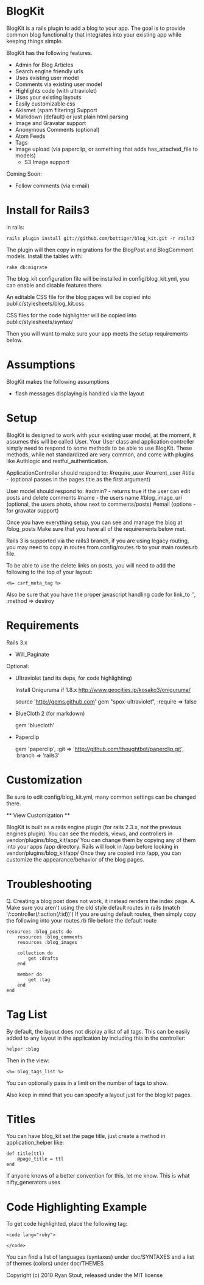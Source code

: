 BlogKit
=======

BlogKit is a rails plugin to add a blog to your app.  The goal is to provide common blog
functionality that integrates into your existing app while keeping things simple.

BlogKit has the following features.

+ Admin for Blog Articles
+ Search engine friendly urls
+ Uses existing user model
+ Comments via existing user model
+ Highlights code (with ultraviolet)
+ Uses your existing layouts
+ Easily customizable css
+ Akismet (spam filtering) Support
+ Markdown (default) or just plain html parsing
+ Image and Gravatar support
+ Anonymous Comments (optional)
+ Atom Feeds
+ Tags
+ Image upload (via paperclip, or something that adds has_attached_file to models)
    + S3 Image support


Coming Soon:

+ Follow comments (via e-mail)

Install for Rails3
==================

in rails:

    rails plugin install git://github.com/bottiger/blog_kit.git -r rails3

The plugin will then copy in migrations for the BlogPost and BlogComment models.  Install the tables with:

    rake db:migrate

The blog_kit configuration file will be installed in config/blog_kit.yml, you can enable and disable features there.

An editable CSS file for the blog pages will be copied into public/stylesheets/blog_kit.css

CSS files for the code highlighter will be copied into public/stylesheets/syntax/
    
Then you will want to make sure your app meets the setup requirements below.

Assumptions
===========

BlogKit makes the following assumptions

+ flash messages displaying is handled via the layout


Setup
=====

BlogKit is designed to work with your existing user model, at the moment, it assumes this will be
called User.  Your User class and application controller simply need to respond to some methods to
be able to use BlogKit.  These methods, while not standardized are very common, and come with plugins
like Authlogic and restful_authentication.

ApplicationController should respond to:
    #require_user
    #current_user
    #title - (optional passes in the pages title as the first argument)

User model should respond to:
    #admin?  - returns true if the user can edit posts and delete comments
    #name	 - the users name
    #blog_image_url (optional, the users photo, show next to comments/posts)
    #email (options - for gravatar support)
    
Once you have everything setup, you can see and manage the blog at /blog_posts  Make sure that you have
all of the requirements below met.

Rails 3 is supported via the rails3 branch, if you are using legacy routing, you may need to copy in routes
from config/routes.rb to your main routes.rb file.

To be able to use the delete links on posts, you will need to add the following to the top of your layout:

    <%= csrf_meta_tag %>

Also be sure that you have the proper javascript handling code for link_to '', :method => destroy

Requirements
============

Rails 3.x

- Will_Paginate

Optional:

- Ultraviolet (and its deps, for code highlighting)

    Install Oniguruma if 1.8.x
    http://www.geocities.jp/kosako3/oniguruma/
    
    source 'http://gems.github.com'
    gem "spox-ultraviolet", :require => false
    
- BlueCloth 2 (for markdown)

    gem 'bluecloth'

- Paperclip

    gem 'paperclip', :git => 'http://github.com/thoughtbot/paperclip.git', :branch => 'rails3'

Customization
=============

Be sure to edit config/blog_kit.yml, many common settings can be changed there.

** View Customization **

BlogKit is built as a rails engine plugin (for rails 2.3.x, not the previous engines plugin).  You can see
the models, views, and controllers in vendor/plugins/blog_kit/app/  You can change them by copying any of 
them into your apps /app directory.  Rails will look in /app before looking in vendor/plugins/blog_kit/app/
Once they are copied into /app, you can customize the appearance/behavior of the blog pages.

Troubleshooting
===============

Q. Creating a blog post does not work, it instead renders the index page.
A. Make sure you aren't using the old style default routes in rails (match '/:controller(/:action(/:id))')
   If you are using default routes, then simply copy the following into your routes.rb file before the default route

  	resources :blog_posts do
		resources :blog_comments
		resources :blog_images
		
		collection do
			get :drafts
		end
		
		member do
			get :tag
		end
	end

Tag List
========

By default, the layout does not display a list of all tags.  This can be easily added to any layout in the 
application by including this in the controller:

    helper :blog

Then in the view:

    <%= blog_tags_list %>
    
You can optionally pass in a limit on the number of tags to show.

Also keep in mind that you can specify a layout just for the blog kit pages.

Titles
======

You can have blog_kit set the page title, just create a method in application_helper like:

    def title(ttl)
        @page_title = ttl
    end

If anyone knows of a better convention for this, let me know.  This is what nifty_generators uses

Code Highlighting Example
=========================

To get code highlighted, place the following tag:

    <code lang="ruby">

    </code>

You can find a list of languages (syntaxes) under doc/SYNTAXES and a list of themes (colors) under
doc/THEMES


Copyright (c) 2010 Ryan Stout, released under the MIT license
